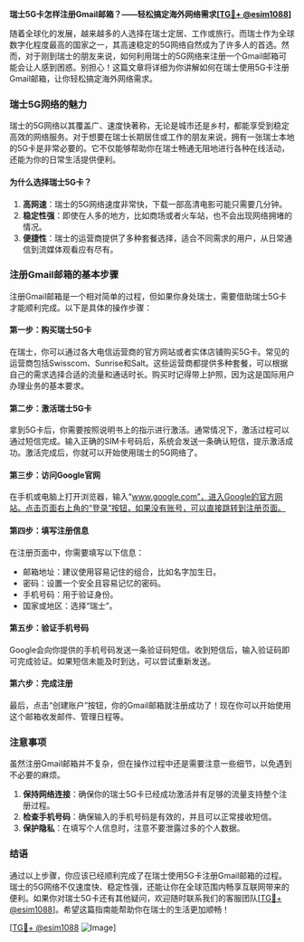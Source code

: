 **瑞士5G卡怎样注册Gmail邮箱？——轻松搞定海外网络需求[[TG💪+ @esim1088](https://t.me/s/esim1088)]**

随着全球化的发展，越来越多的人选择在瑞士定居、工作或旅行。而瑞士作为全球数字化程度最高的国家之一，其高速稳定的5G网络自然成为了许多人的首选。然而，对于刚到瑞士的朋友来说，如何利用瑞士的5G网络来注册一个Gmail邮箱可能会让人感到困惑。别担心！这篇文章将详细为你讲解如何在瑞士使用5G卡注册Gmail邮箱，让你轻松搞定海外网络需求。

### 瑞士5G网络的魅力

瑞士的5G网络以其覆盖广、速度快著称，无论是城市还是乡村，都能享受到稳定高效的网络服务。对于想要在瑞士长期居住或工作的朋友来说，拥有一张瑞士本地的5G卡是非常必要的。它不仅能够帮助你在瑞士畅通无阻地进行各种在线活动，还能为你的日常生活提供便利。

#### 为什么选择瑞士5G卡？

1. **高网速**：瑞士的5G网络速度非常快，下载一部高清电影可能只需要几分钟。
2. **稳定性强**：即使在人多的地方，比如商场或者火车站，也不会出现网络拥堵的情况。
3. **便捷性**：瑞士的运营商提供了多种套餐选择，适合不同需求的用户，从日常通信到流媒体观看应有尽有。

### 注册Gmail邮箱的基本步骤

注册Gmail邮箱是一个相对简单的过程，但如果你身处瑞士，需要借助瑞士5G卡才能顺利完成。以下是具体的操作步骤：

#### 第一步：购买瑞士5G卡

在瑞士，你可以通过各大电信运营商的官方网站或者实体店铺购买5G卡。常见的运营商包括Swisscom、Sunrise和Salt。这些运营商都提供多种套餐，可以根据自己的需求选择合适的流量和通话时长。购买时记得带上护照，因为这是国际用户办理业务的基本要求。

#### 第二步：激活瑞士5G卡

拿到5G卡后，你需要按照说明书上的指示进行激活。通常情况下，激活过程可以通过短信完成。输入正确的SIM卡号码后，系统会发送一条确认短信，提示激活成功。激活完成后，你就可以开始使用瑞士的5G网络了。

#### 第三步：访问Google官网

在手机或电脑上打开浏览器，输入“www.google.com”，进入Google的官方网站。点击页面右上角的“登录”按钮，如果没有账号，可以直接跳转到注册页面。

#### 第四步：填写注册信息

在注册页面中，你需要填写以下信息：
- 邮箱地址：建议使用容易记住的组合，比如名字加生日。
- 密码：设置一个安全且容易记忆的密码。
- 手机号码：用于验证身份。
- 国家或地区：选择“瑞士”。

#### 第五步：验证手机号码

Google会向你提供的手机号码发送一条验证码短信。收到短信后，输入验证码即可完成验证。如果短信未能及时到达，可以尝试重新发送。

#### 第六步：完成注册

最后，点击“创建账户”按钮，你的Gmail邮箱就注册成功了！现在你可以开始使用这个邮箱收发邮件、管理日程等。

### 注意事项

虽然注册Gmail邮箱并不复杂，但在操作过程中还是需要注意一些细节，以免遇到不必要的麻烦。

1. **保持网络连接**：确保你的瑞士5G卡已经成功激活并有足够的流量支持整个注册过程。
2. **检查手机号码**：确保输入的手机号码是有效的，并且可以正常接收短信。
3. **保护隐私**：在填写个人信息时，注意不要泄露过多的个人数据。

### 结语

通过以上步骤，你应该已经顺利完成了在瑞士使用5G卡注册Gmail邮箱的过程。瑞士的5G网络不仅速度快、稳定性强，还能让你在全球范围内畅享互联网带来的便利。如果你对瑞士5G卡还有其他疑问，欢迎随时联系我们的客服团队[[TG💪+ @esim1088](https://t.me/s/esim1088)]。希望这篇指南能帮助你在瑞士的生活更加顺畅！

[[TG💪+ @esim1088](https://t.me/s/esim1088) ![Image](https://i.postimg.cc/4NQfJmqS/Snipaste-2025-05-13-00-14-12.png)]
